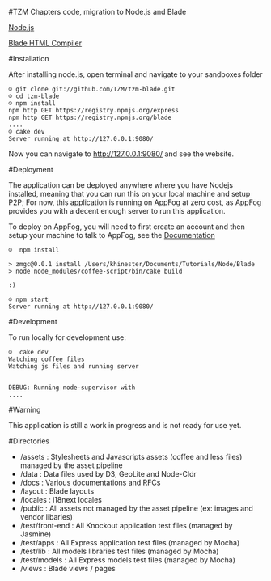 #TZM Chapters code, migration to Node.js and Blade

[Node.js](http://nodejs.org/)

[Blade HTML Compiler](https://github.com/bminer/node-blade)

#Installation

After installing node.js, open terminal and navigate to your sandboxes folder

    ☺ git clone git://github.com/TZM/tzm-blade.git
    ☺ cd tzm-blade
    ☺ npm install                                                                                                                                                
    npm http GET https://registry.npmjs.org/express
    npm http GET https://registry.npmjs.org/blade
    ....
    ☺ cake dev
    Server running at http://127.0.0.1:9080/

Now you can navigate to http://127.0.0.1:9080/ and see the website.

#Deployment

The application can be deployed anywhere where you have Nodejs installed, meaning that you can run this on your local machine and setup P2P; For now, this application is running on AppFog at zero cost, as AppFog provides you with a decent enough server to run this application.

To deploy on AppFog, you will need to first create an account and then setup your machine to talk to AppFog, see the [Documentation](https://docs.appfog.com/getting-started/af-cli)

    ☺  npm install

    > zmgc@0.0.1 install /Users/khinester/Documents/Tutorials/Node/Blade
    > node node_modules/coffee-script/bin/cake build

    :)
    
    ☺ npm start
    Server running at http://127.0.0.1:9080/


#Development

To run locally for development use:

    ☺  cake dev
    Watching coffee files
    Watching js files and running server


    DEBUG: Running node-supervisor with
    ....
#Warning

This application is still a work in progress and is not ready for use yet.

#Directories

* /assets         : Stylesheets and Javascripts assets (coffee and less files) managed by the asset pipeline
* /data           : Data files used by D3, GeoLite and Node-Cldr
* /docs           : Various documentations and RFCs
* /layout         : Blade layouts
* /locales        : i18next locales
* /public         : All assets not managed by the asset pipeline (ex: images and vendor libaries)
* /test/front-end : All Knockout application test files (managed by Jasmine)
* /test/apps      : All Express application test files (managed by Mocha)
* /test/lib       : All models libraries test files (managed by Mocha)
* /test/models    : All Express models test files (managed by Mocha)
* /views          : Blade views / pages
    